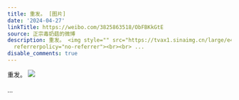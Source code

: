 ```yaml
---
title: 重发。 [图片]
date: '2024-04-27'
linkTitle: https://weibo.com/3825863518/ObFBKkGtE
source: 正宗毒奶菇的微博
description: 重发。 <img style="" src="https://tvax1.sinaimg.cn/large/e40a0b5egy1hp5hqynww8j20dw0e1q72.jpg"
  referrerpolicy="no-referrer"><br><br> ...
disable_comments: true
---
```

重发。 <img style="" src="https://tvax1.sinaimg.cn/large/e40a0b5egy1hp5hqynww8j20dw0e1q72.jpg" referrerpolicy="no-referrer"><br><br> ...